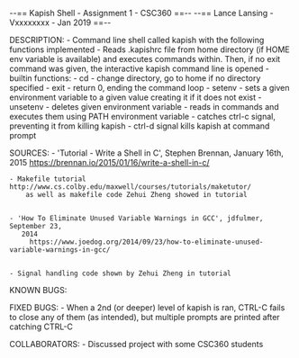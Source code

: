 --== Kapish Shell - Assignment 1 - CSC360 ==--
--== Lance Lansing - Vxxxxxxxx - Jan 2019 ==--

DESCRIPTION:
		- Command line shell called kapish with the following functions implemented
				- Reads .kapishrc file from home directory (if HOME env variable is available) and executes commands within. Then, if no exit command was given, the interactive kapish command line is opened
				- builtin functions:
					- cd - change directory, go to home if no directory specified
					- exit - return 0, ending the command loop
					- setenv - sets a given environment variable to a given value creating it if it does not exist
					- unsetenv - deletes given environment variable
				- reads in commands and executes them using PATH environment variable
				- catches ctrl-c signal, preventing it from killing kapish
				- ctrl-d signal kills kapish at command prompt
				
SOURCES:
  	- 'Tutorial - Write a Shell in C', Stephen Brennan, January 16th, 2015
      https://brennan.io/2015/01/16/write-a-shell-in-c/


    - Makefile tutorial http://www.cs.colby.edu/maxwell/courses/tutorials/maketutor/
        as well as makefile code Zehui Zheng showed in tutorial


    - 'How To Eliminate Unused Variable Warnings in GCC', jdfulmer, September 23,
       2014
         https://www.joedog.org/2014/09/23/how-to-eliminate-unused-variable-warnings-in-gcc/


    - Signal handling code shown by Zehui Zheng in tutorial

KNOWN BUGS:

FIXED BUGS:
		- When a 2nd (or deeper) level of kapish is ran, CTRL-C fails to close any
			of them (as intended), but multiple prompts are printed after catching
			CTRL-C

COLLABORATORS:
		- Discussed project with some CSC360 students
